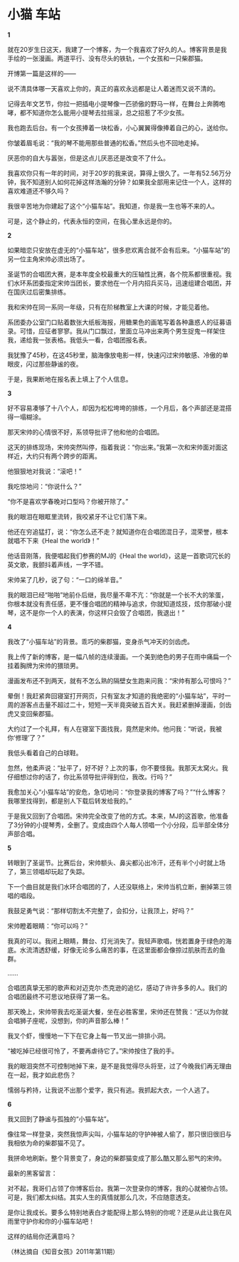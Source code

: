 # 小猫 车站

**1**

就在20岁生日这天，我建了一个博客，为一个我喜欢了好久的人。博客背景是我手绘的一张漫画。两道平行、没有尽头的铁轨，一个女孩和一只柴郡猫。

开博第一篇是这样的——

说不清具体哪一天喜欢上你的，真正的喜欢永远都是让人着迷而又说不清的。

记得去年文艺节，你拉一把插电小提琴像一匹骄傲的野马一样，在舞台上奔腾咆哮，都不知道你怎么能用小提琴去拉摇滚，总之招惹了不少女孩。

我也跑去后台。有一个女孩捧着一块松香，小心翼翼得像捧着自己的心，送给你。

你皱着眉毛说：“我的琴不能用那些普通的松香。”然后头也不回地走掉。

厌恶你的自大与嚣张，但是这点儿厌恶还是改变不了什么。

我喜欢你只有一年的时间，对于20岁的我来说，算得上很久了。一年有52.56万分钟，我不知道别人如何花掉这样浩瀚的分钟？如果我全部用来记住一个人，这样的喜欢难道还不够久吗？

我很辛苦地为你建起了这个“小猫车站”。我知道，你是我一生也等不来的人。

可是，这个静止的，代表永恒的空间，在我心里永远是你的。

**2**

如果暗恋只安放在虚无的“小猫车站”，很多悲欢离合就不会有后来。“小猫车站”的另一位主角宋帅必须出场了。

圣诞节的合唱团大赛，是本年度全校最重大的压轴性比赛，各个院系都很重视。我们水环系团委指定宋帅当团长，要求他在一个月内招兵买马，迅速组建合唱团，并在国庆过后密集排练。

我和宋帅在同一系同一年级，只有在阶梯教室上大课的时候，才能见着他。

系团委办公室门口贴着数张大纸板海报，用糖果色的画笔写着各种蛊惑人的征募语录。可惜，应征者寥寥。我从门口飘过，里面立马冲出来两个男生捉鬼一样架住我，递给我一张表格。我低头一看，合唱团报名表。

我犹豫了45秒，在这45秒里，脑海像放电影一样，快速闪过宋帅敏感、冷傲的单眼皮，闪过那些静谧的夜。

于是，我果断地在报名表上填上了个人信息。

**3**

好不容易凑够了十八个人，却因为松松垮垮的排练，一个月后，各个声部还是混搭得一塌糊涂。

那天宋帅的心情很不好，系领导批评了他和他的合唱团。

这天的排练现场，宋帅突然叫停，指着我说：“你出来。”我第一次和宋帅面对面这样近，大约只有两个跨步的距离。

他狠狠地对我说：“滚吧！”

我吃惊地问：“你说什么？”

“你不是喜欢学春晚对口型吗？你被开除了。”

我的眼泪在眼眶里流转，我咬紧牙不让它们落下来。

他还在穷追猛打，说：“你怎么还不走？就知道你在合唱团混日子，混荣誉，根本就唱不下来《Heal the world》！”

他话音刚落，我便唱起我们参赛的MJ的《Heal the world》，这是一首歌词冗长的英文歌，我颤抖着声线，一字不错。

宋帅呆了几秒，说了句：“一口的绵羊音。”

我的眼泪已经“啪啪”地前仆后继，我尽量不卑不亢：“你就是一个长不大的笨蛋，你根本就没有责任感，更不懂合唱团的精神与追求，你就知道炫技，炫你那破小提琴，这不是你一个人的表演，你这样只会毁了合唱团，我退出！”

**4**

我改了“小猫车站”的背景。乖巧的柴郡猫，变身杀气冲天的剑齿虎。

我上传了新的博客，是一幅八帧的连续漫画。一个美到绝色的男子在雨中痛扁一个挂着胸牌为宋帅的猥琐男。

漫画发布还不到两天，就有不怎么熟的隔壁女生跑来问我：“宋帅有那么可恨吗？”

晕倒！我赶紧奔回寝室打开网页，只有室友才知道的我绝密的“小猫车站”，平时一周的游客点击量不超过二十，短短一天半竟突破五百大关。我赶紧删掉漫画，剑齿虎又变回柴郡猫。

大约过了一个礼拜，有人在寝室下面找我，竟然是宋帅。他问我：“听说，我被你‘修理’了？”

我低头看着自己的白球鞋。

忽然，他柔声说：“扯平了，好不好？上次的事，你不要怪我。我那天太窝火。我仔细想过你的话了，你比系领导批评得到位，我改。行吗？”

我愈加关心“小猫车站”的安危，急切地问：“你登录我的博客了吗？”“什么博客？我哪里找得到，都是别人下载后转发给我的。”

于是我又回到了合唱团。宋帅完全改变了他的方式。本来，MJ的这首歌，他准备了3分钟的小提琴秀，全删了。变成由四个人每人领唱一个小分段，后半部全体分声部合唱。

**5**

转眼到了圣诞节。比赛后台，宋帅额头、鼻尖都沁出冷汗，还有半个小时就上场了，第三领唱却玩起了失踪。

下一个曲目就是我们水环合唱团的了，人还没联络上，宋帅当机立断，删掉第三领唱的唱段。

我鼓足勇气说：“那样切割太不完整了，会扣分，让我顶上，好吗？”

宋帅瞪着眼睛：“你可以吗？”

我真的可以。我闭上眼睛，舞台、灯光消失了。我轻声歌唱，恍若置身于绿色的海底。水流清透舒缓，好像无论多么痛苦的事，在这里面都会像掠过肌肤而去的鱼群。

……

合唱团真挚无邪的歌声和对迈克尔·杰克逊的追忆，感动了许许多多的人。我们的合唱团最终不可思议地获得了第一名。

那天晚上，宋帅带我去吃圣诞大餐，坐在必胜客里，宋帅还在赞我：“还以为你就会唱狮子座呢，没想到，你的声音那么棒！”

我叉个虾，慢慢地一下下在它身上每一节叉出一排排小洞。

“被吃掉已经很可怜了，不要再虐待它了。”宋帅按住了我的手。

我的眼泪突然不可控制地掉下来，是不是我觉得尽头将至，过了今晚我们再无理由在一起，我才如此悲伤？

懦弱与矜持，让我说不出那个爱字，我只有逃。我抓起大衣，一个人逃了。

**6**

我又回到了静谧与孤独的“小猫车站”。

像往常一样登录，突然我惊声尖叫，小猫车站的守护神被人偷了，那只很旧很旧与我相依为命的柴郡猫不见了。

我拼命地刷新。整个背景变了，身边的柴郡猫变成了那么酷又那么邪气的宋帅。

最新的黑客留言：

对不起，我哥们占领了你博客后台。我第一次登录你的博客，我的心就被你占领。可是，我们都太纠结。其实人生的真情就那么几次，不应随意透支。

是你让我成长。要多么特别地表白才能配得上那么特别的你呢？还是从此让我在风雨里守护你和你的小猫车站吧！

这样的结局你还满意吗？

（林达摘自《知音女孩》2011年第11期）